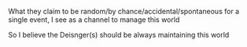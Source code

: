 What they claim to be random/by chance/accidental/spontaneous for a single event, I see as a channel to manage this world

So I believe the Deisnger(s) should be always maintaining  this world
